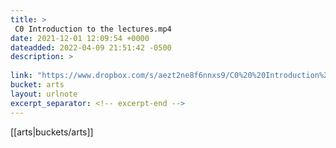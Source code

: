 ```yaml
---
title: > 
 C0 Introduction to the lectures.mp4
date: 2021-12-01 12:09:54 +0000
dateadded: 2022-04-09 21:51:42 -0500
description: > 
 
link: "https://www.dropbox.com/s/aezt2ne8f6nnxs9/C0%20%20Introduction%20to%20the%20lectures.mp4?dl=0"
bucket: arts
layout: urlnote
excerpt_separator: <!-- excerpt-end -->
--- 
```

 <!-- excerpt-end -->[[arts|buckets/arts]]
